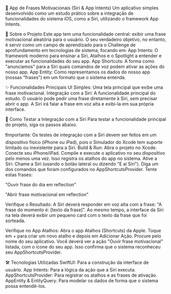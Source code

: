 📱 App de Frases Motivacionais (Siri & App Intents)
Um aplicativo simples desenvolvido como um estudo prático sobre a integração de funcionalidades do sistema iOS, como a Siri, utilizando o framework App Intents.

🎯 Sobre o Projeto
Este app tem uma funcionalidade central: exibir uma frase motivacional aleatória para o usuário. O seu verdadeiro objetivo, no entanto, é servir como um campo de aprendizado para o Challenge de aprofundamento em tecnologias de sistema, focando em:
App Intents: O framework moderno para ensinar a Siri, Atalhos e o Spotlight a entender e executar as funcionalidades do seu app.
App Shortcuts: A forma como "anunciamos" para a Siri quais comandos de voz podem ativar as ações do nosso app.
App Entity: Como representamos os dados do nosso app (nossas "frases") em um formato que o sistema entenda.

✨ Funcionalidades Principais
UI Simples: Uma tela principal que exibe uma frase motivacional.
Integração com a Siri: A funcionalidade principal do estudo. O usuário pode pedir uma frase diretamente à Siri, sem precisar abrir o app. A Siri irá falar a frase em voz alta e exibi-la em sua própria interface.

🚀 Como Testar a Integração com a Siri
Para testar a funcionalidade principal do projeto, siga os passos abaixo.

❗️Importante: Os testes de integração com a Siri devem ser feitos em um dispositivo físico (iPhone ou iPad), pois o Simulador do Xcode tem suporte limitado ou inexistente para a Siri.
Build & Run:
Abra o projeto no Xcode.
Conecte seu iPhone/iPad.
Compile e execute o aplicativo no seu dispositivo pelo menos uma vez. Isso registra os atalhos do app no sistema.
Ative a Siri:
Chame a Siri (usando o botão lateral ou dizendo "E aí Siri").
Diga um dos comandos que foram configurados no AppShortcutsProvider. Tente estas frases:

"Ouvir frase do dia em reflection"

"Abrir frase motivacional em reflection"

Verifique o Resultado:
A Siri deverá responder em voz alta com a frase: "A frase do momento é: [texto da frase]".
Ao mesmo tempo, a interface da Siri na tela deverá exibir um pequeno card com o texto da frase que foi sorteada.

Verifique no App Atalhos:
Abra o app Atalhos (Shortcuts) da Apple.
Toque em + para criar um novo atalho e depois em Adicionar Ação.
Procure pelo nome do seu aplicativo. Você deverá ver a ação "Ouvir frase motivacional" listada, com o ícone do seu app. Isso confirma que o sistema reconheceu seu AppShortcutsProvider.

🛠️ Tecnologias Utilizadas
SwiftUI: Para a construção da interface de usuário.
App Intents: Para a lógica da ação que a Siri executa.
AppShortcutsProvider: Para registrar os atalhos e as frases de ativação.
AppEntity & EntityQuery: Para modelar os dados de forma que o sistema possa entendê-los.
